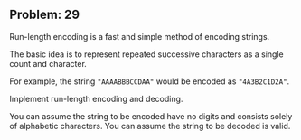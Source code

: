 Problem: 29
---
Run-length encoding is a fast and simple method of encoding strings.

The basic idea is to represent repeated successive characters as a
single count and character.

For example, the string `"AAAABBBCCDAA"` would be encoded
as `"4A3B2C1D2A"`.

Implement run-length encoding and decoding.

You can assume the string to be encoded have no digits and consists
solely of alphabetic characters. You can assume the string to be
decoded is valid.
